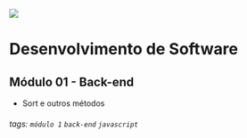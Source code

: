 ![](https://i.imgur.com/xG74tOh.png)

# Desenvolvimento de Software

## Módulo 01 - Back-end

- Sort e outros métodos

###### tags: `módulo 1` `back-end` `javascript`

